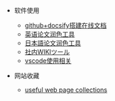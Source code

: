 - 软件使用

  - [github+docsify搭建在线文档](/Tools/github+docsify搭建在线文档.md)
  - [英语论文润色工具](/Tools/论文润色工具.md)
  - [日本語论文润色工具](/Tools/日本語校正ツール.md)
  - [社内WIKIツール](/Tools/社内WIKIツール.md)
  - [vscode使用相关](Tools/vscodeUse.md)
- 网站收藏
  - [useful web page collections](/Tools/usefulWeb.md)
